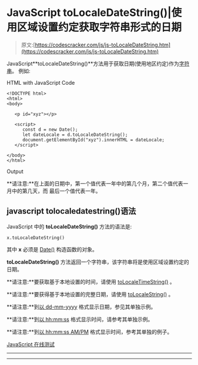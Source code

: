 # JavaScript toLocaleDateString()|使用区域设置约定获取字符串形式的日期

> 原文:[https://codescracker.com/js/js-toLocaleDateString.htm](https://codescracker.com/js/js-toLocaleDateString.htm)

JavaScript**toLocaleDateString()**方法用于获取日期(使用地区约定)作为[字符串](/js/js-strings.htm)。 例如:

HTML with JavaScript Code

```
<!DOCTYPE html>
<html>
<body>

   <p id="xyz"></p>

   <script>
      const d = new Date();
      let dateLocale = d.toLocaleDateString();
      document.getElementById("xyz").innerHTML = dateLocale;
   </script>

</body>
</html>
```

Output

**请注意:**在上面的日期中，第一个值代表一年中的第几个月，第二个值代表一月中的第几天，而 最后一个值代表一年。

## javascript tolocaledatestring()语法

JavaScript 中的 **toLocaleDateString()** 方法的语法是:

```
x.toLocaleDateString()
```

其中 **x** 必须是 [Date()](/js/js-date-constructor.htm) 构造函数的对象。

**toLocaleDateString()** 方法返回一个字符串，该字符串将是使用区域设置约定的日期。

**请注意:**要获取基于本地设置的时间，请使用 [toLocaleTimeString()](/js/js-toLocaleTimeString.htm) 。

**请注意:**要获得基于本地设置的完整日期，请使用 [toLocaleString()](/js/js-toLocaleString.htm) 。

**请注意:**到[以 dd-mm-yyyy](/js/js-dates.htm#b) 格式显示日期，参见其单独示例。

**请注意:**到[以 hh:mm:ss](/js/js-dates.htm#c) 格式显示时间，请参考其单独示例。

**请注意:**到[以 hh:mm:ss AM/PM](/js/js-dates.htm#d) 格式显示时间，参考其单独的例子。

[JavaScript 在线测试](/exam/showtest.php?subid=6)

* * *

* * *